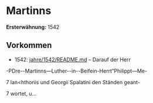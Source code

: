 # Martinns

**Ersterwähnung:** 1542

## Vorkommen
- 1542: [jahre/1542/README.md](../jahre/1542/README.md) – Darauf der Herr

-PDre--Martinns—Luther--in--Beifein-Herrt“Philippt—Me-

7 lan<hthonis und Georgii Spalatini den Ständen geant-

7 wortet, u...
